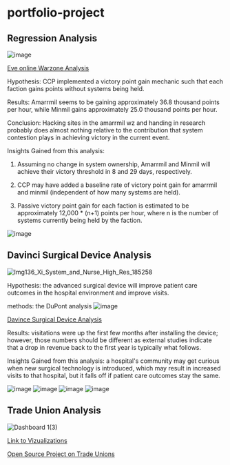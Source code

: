 # portfolio-project

## Regression Analysis

![image](https://github.com/thealmanac1/profolio/assets/30744769/9cc7668e-34ed-4611-8401-f7a42f2c0ec2)

[Eve online Warzone Analysis](https://www.reddit.com/r/Eve/comments/y6aobj/an_assault_on_algebra_an_analysis_of_the/)

Hypothesis: CCP implemented a victory point gain mechanic such that each faction gains points without systems being held.

Results: Amarrmil seems to be gaining approximately 36.8 thousand points per hour, while Minmil gains approximately 25.0 thousand points per hour.

Conclusion:
Hacking sites in the amarrmil wz and handing in research probably does almost nothing relative to the contribution that system contestion plays in achieving victory in the current event.


Insights Gained from this analysis:
1. Assuming no change in system ownership, Amarrmil and Minmil will achieve their victory threshold in 8 and 29 days, respectively.

2. CCP may have added a baseline rate of victory point gain for amarrmil and minmil (independent of how many systems are held).

3. Passive victory point gain for each faction is estimated to be approximately 12,000 * (n+1) points per hour, where n is the number of systems currently being held by the faction.


![image](https://user-images.githubusercontent.com/30744769/217324202-98761ab1-aa10-4419-a90a-7ddc8845f4f8.png)


## Davinci Surgical Device Analysis

![Img136_Xi_System_and_Nurse_High_Res_185258](https://github.com/thealmanac1/profolio/assets/30744769/f0f8bd8c-a75d-4182-af75-c9652608a281)


Hypothesis: the advanced surgical device will improve patient care outcomes in the hospital environment and improve visits.

methods: the DuPont analysis
![image](https://user-images.githubusercontent.com/30744769/217332624-1ac79ea8-f6ea-4913-9cfd-da14133fbcc7.png)

[Davince Surgical Device Analysis](https://docs.google.com/spreadsheets/d/18idxTHqrcXpSKpOtMjwggpKKy2MqbKw2/edit?usp=sharing&ouid=103416153781129465349&rtpof=true&sd=true)


Results: visitations were up the first few months after installing the device; however, those numbers should be different as external studies indicate that a drop in revenue back to the first year is typically what follows. 

Insights Gained from this analysis: a hospital's community may get curious when new surgical technology is introduced, which may result in increased visits to that hospital, but it falls off if patient care outcomes stay the same. 

![image](https://github.com/thealmanac1/profolio/assets/30744769/4b1df3cb-f1d8-45c6-ae50-95e84ac41c0f)
![image](https://github.com/thealmanac1/profolio/assets/30744769/803b7c6f-689b-42fb-97a1-ce33fae6d39a)
![image](https://github.com/thealmanac1/profolio/assets/30744769/aebb3b48-2880-4499-853c-3b644a7e1ff3)
![image](https://github.com/thealmanac1/profolio/assets/30744769/cf260587-0b79-4377-afb0-c05c41738caa)



## Trade Union Analysis
![Dashboard 1(3)](https://github.com/thealmanac1/profolio/assets/30744769/97bcd612-214e-40ff-b81a-85e854d21dae)


[Link to Vizualizations](https://public.tableau.com/app/profile/vcumbo)

[Open Source Project on Trade Unions](https://github.com/Unfixable47/Trade-Union-Analysis/wiki)



